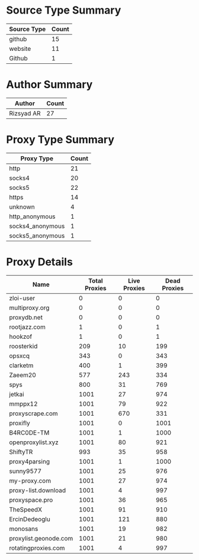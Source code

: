 # Source Type Summary

| Source Type | Count |
|-------------|-------|
| github | 15 |
| website | 11 |
| Github | 1 |


# Author Summary

| Author | Count |
|--------|-------|
| Rizsyad AR | 27 |


# Proxy Type Summary

| Proxy Type | Count |
|------------|-------|
| http | 21 |
| socks4 | 20 |
| socks5 | 22 |
| https | 14 |
| unknown | 4 |
| http_anonymous | 1 |
| socks4_anonymous | 1 |
| socks5_anonymous | 1 |


# Proxy Details

| Name | Total Proxies | Live Proxies | Dead Proxies |
|------|---------------|--------------|---------------|
| zloi-user | 0 | 0 | 0 |
| multiproxy.org | 0 | 0 | 0 |
| proxydb.net | 0 | 0 | 0 |
| rootjazz.com | 1 | 0 | 1 |
| hookzof | 1 | 0 | 1 |
| roosterkid | 209 | 10 | 199 |
| opsxcq | 343 | 0 | 343 |
| clarketm | 400 | 1 | 399 |
| Zaeem20 | 577 | 243 | 334 |
| spys | 800 | 31 | 769 |
| jetkai | 1001 | 27 | 974 |
| mmppx12 | 1001 | 79 | 922 |
| proxyscrape.com | 1001 | 670 | 331 |
| proxifly | 1001 | 0 | 1001 |
| B4RC0DE-TM | 1001 | 1 | 1000 |
| openproxylist.xyz | 1001 | 80 | 921 |
| ShiftyTR | 993 | 35 | 958 |
| proxy4parsing | 1001 | 1 | 1000 |
| sunny9577 | 1001 | 25 | 976 |
| my-proxy.com | 1001 | 27 | 974 |
| proxy-list.download | 1001 | 4 | 997 |
| proxyspace.pro | 1001 | 36 | 965 |
| TheSpeedX | 1001 | 91 | 910 |
| ErcinDedeoglu | 1001 | 121 | 880 |
| monosans | 1001 | 19 | 982 |
| proxylist.geonode.com | 1001 | 21 | 980 |
| rotatingproxies.com | 1001 | 4 | 997 |
